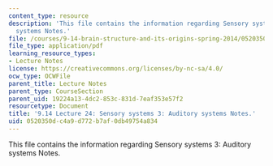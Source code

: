 ```yaml
---
content_type: resource
description: 'This file contains the information regarding Sensory systems 3: Auditory
  systems Notes.'
file: /courses/9-14-brain-structure-and-its-origins-spring-2014/0520350dc4a9d772b7af0db49754a834_MIT9_14S14_Lecture24.pdf
file_type: application/pdf
learning_resource_types:
- Lecture Notes
license: https://creativecommons.org/licenses/by-nc-sa/4.0/
ocw_type: OCWFile
parent_title: Lecture Notes
parent_type: CourseSection
parent_uid: 19224a13-4dc2-853c-831d-7eaf353e57f2
resourcetype: Document
title: '9.14 Lecture 24: Sensory systems 3: Auditory systems Notes.'
uid: 0520350d-c4a9-d772-b7af-0db49754a834
---
```

This file contains the information regarding Sensory systems 3: Auditory systems Notes.